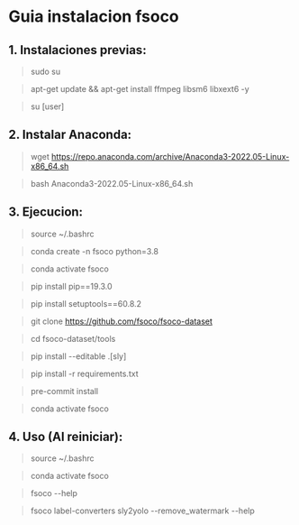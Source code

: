 # Guia instalacion fsoco
## 1. Instalaciones previas:
>sudo su

>apt-get update && apt-get install ffmpeg libsm6 libxext6  -y

>su [user]

## 2. Instalar Anaconda:

>wget https://repo.anaconda.com/archive/Anaconda3-2022.05-Linux-x86_64.sh

>bash Anaconda3-2022.05-Linux-x86_64.sh

## 3. Ejecucion:

>source ~/.bashrc

>conda create -n fsoco python=3.8

>conda activate fsoco

>pip install pip==19.3.0

>pip install setuptools==60.8.2

>git clone https://github.com/fsoco/fsoco-dataset

>cd fsoco-dataset/tools

>pip install --editable .[sly]

>pip install -r requirements.txt

>pre-commit install

>conda activate fsoco

## 4. Uso (Al reiniciar):

>source ~/.bashrc

>conda activate fsoco

>fsoco --help

>fsoco label-converters sly2yolo --remove_watermark --help

